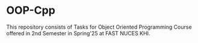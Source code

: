 # OOP-Cpp

This repository consists of Tasks for Object Oriented Programming Course offered in 2nd Semester in Spring'25 at FAST NUCES KHI. 

